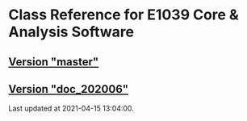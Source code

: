 # Class Reference for E1039 Core & Analysis Software
## [Version "master"](master/)
## [Version "doc_202006"](doc_202006/)
Last updated at 2021-04-15 13:04:00.
